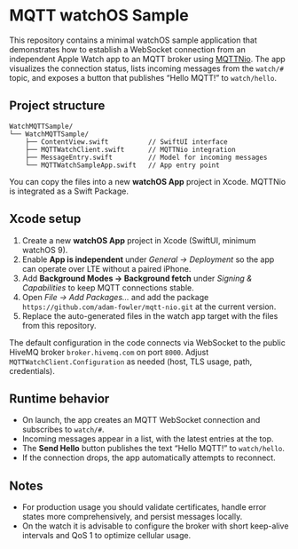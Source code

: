 # MQTT watchOS Sample

This repository contains a minimal watchOS sample application that demonstrates how to establish a WebSocket connection from an independent Apple Watch app to an MQTT broker using [MQTTNio](https://github.com/adam-fowler/mqtt-nio). The app visualizes the connection status, lists incoming messages from the `watch/#` topic, and exposes a button that publishes “Hello MQTT!” to `watch/hello`.

## Project structure

```
WatchMQTTSample/
└── WatchMQTTSample/
    ├── ContentView.swift          // SwiftUI interface
    ├── MQTTWatchClient.swift      // MQTTNio integration
    ├── MessageEntry.swift         // Model for incoming messages
    └── MQTTWatchSampleApp.swift   // App entry point
```

You can copy the files into a new **watchOS App** project in Xcode. MQTTNio is integrated as a Swift Package.

## Xcode setup

1. Create a new **watchOS App** project in Xcode (SwiftUI, minimum watchOS 9).
2. Enable **App is independent** under _General → Deployment_ so the app can operate over LTE without a paired iPhone.
3. Add **Background Modes → Background fetch** under _Signing & Capabilities_ to keep MQTT connections stable.
4. Open _File → Add Packages…_ and add the package `https://github.com/adam-fowler/mqtt-nio.git` at the current version.
5. Replace the auto-generated files in the watch app target with the files from this repository.

The default configuration in the code connects via WebSocket to the public HiveMQ broker `broker.hivemq.com` on port `8000`. Adjust `MQTTWatchClient.Configuration` as needed (host, TLS usage, path, credentials).

## Runtime behavior

* On launch, the app creates an MQTT WebSocket connection and subscribes to `watch/#`.
* Incoming messages appear in a list, with the latest entries at the top.
* The **Send Hello** button publishes the text “Hello MQTT!” to `watch/hello`.
* If the connection drops, the app automatically attempts to reconnect.

## Notes

* For production usage you should validate certificates, handle error states more comprehensively, and persist messages locally.
* On the watch it is advisable to configure the broker with short keep-alive intervals and QoS 1 to optimize cellular usage.
